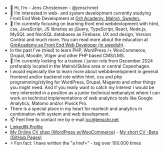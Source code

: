 - 👋 Hi, I’m - Jens Christensen - @jenschrnet
- 👀 I’m interested in web- and system development currently studying Front End Web Development at <a href="https://www.gritacademy.se">Grit Academy, Malmö, Sweden.</a>.
- 🌱 I’m currently focusing on learning front end webdevlopment with html, css, JavaScript, JS libraries as jQuery, TypeScript, React, Node.js, MySQL and NonSQL databases as Firebase, UX and design, Version Control and much more. You can read more about the education at <a href="https://www.gritacademy.se/front-end-webbutvecklare/">GritAcademy.se Front End Web Developer (in swedish)</a> .
- In the past I've (tried) to learn PHP, WordPress /+ WooCommerce, Drupal, Moodle, Vtiger and other PHP based CMS/LMS.
- 💞️ I’m currently looking for a trainee / junior role from December 2024 prefarably located in the Malmö/Skåne area or central Copenhagen.
- I would especially like to learn more about webbdevelopment in general frontend and/or backend role within html, css and php programming/styling for WordPress, Drupal, Magento and other things you might need.
And if you really want to catch my interest I would be very interested in a position as a junior technical webanalyst where I can work on technical implementations of web analytics tools like Google Analytics,
Matomo and/or Piwick Pro.
- There is a special place in my heart for martech and analytics in combination with system and web development. 
- 📫 Feel free to contact me by e-mail jcc@jenschr.net
- <a href="https://www.linkedin.com/in/jenschrchristensen/">LinkedIN Profile</a>
- <a href="https://www.jenschrchristensen.com/cvshop">My Online CV shop (WordPress w/WooCommerce)</a> - <a href="https://www.jenschr.net/">My short CV -Beta (GitHub Pages)</a>
- ⚡ Fun fact: I have written the "a href=" - tag over 100.000 times

<!---
jenschrnet/jenschrnet is a ✨ special ✨ repository because its `README.md` (this file) appears on your GitHub profile.
You can click the Preview link to take a look at your changes.
--->
